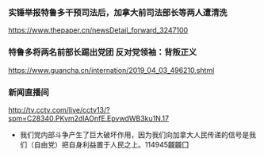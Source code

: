 ### 实锤举报特鲁多干预司法后，加拿大前司法部长等两人遭清洗
https://www.thepaper.cn/newsDetail_forward_3247100
### 特鲁多将两名前部长踢出党团 反对党领袖：背叛正义
https://www.guancha.cn/internation/2019_04_03_496210.shtml
### 新闻直播间
http://tv.cctv.com/live/cctv13/?spm=C28340.PKvm2dlAOnfE.EpvwdWB3ku1N.17
- 我们党内部斗争产生了巨大破坏作用，因为我们向加拿大人民传递的信号是我们（自由党）把自身利益置于人民之上。114945龖龖囗